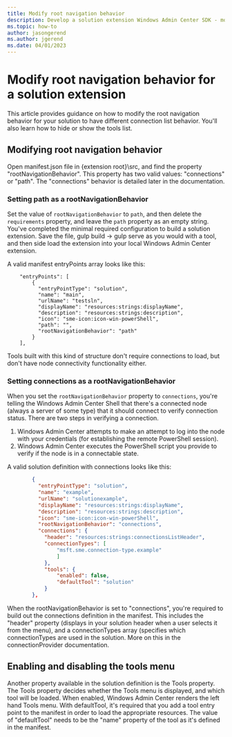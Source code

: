```yaml
---
title: Modify root navigation behavior
description: Develop a solution extension Windows Admin Center SDK - modify root navigation behavior
ms.topic: how-to
author: jasongerend
ms.author: jgerend
ms.date: 04/01/2023
---
```


# Modify root navigation behavior for a solution extension



This article provides guidance on how to modify the root navigation behavior for your solution to have different connection list behavior. You'll also learn how to hide or show the tools list.

## Modifying root navigation behavior

Open manifest.json file in {extension root}\src, and find the property "rootNavigationBehavior". This property has two valid values: "connections" or "path". The "connections" behavior is detailed later in the documentation.

### Setting path as a rootNavigationBehavior

Set the value of ```rootNavigationBehavior``` to ```path```, and then delete the ```requirements``` property, and leave the ```path``` property as an empty string. You've completed the minimal required configuration to build a solution extension. Save the file, gulp build -> gulp serve as you would with a tool, and then side load the extension into your local Windows Admin Center extension.

A valid manifest entryPoints array looks like this:
```
    "entryPoints": [
        {
          "entryPointType": "solution",
          "name": "main",
          "urlName": "testsln",
          "displayName": "resources:strings:displayName",
          "description": "resources:strings:description",
          "icon": "sme-icon:icon-win-powerShell",
          "path": "",
          "rootNavigationBehavior": "path"
        }
    ],
```

Tools built with this kind of structure don't require connections to load, but don't have node connectivity functionality either.

### Setting connections as a rootNavigationBehavior

When you set the ```rootNavigationBehavior``` property to ```connections```, you're telling the Windows Admin Center Shell that there's a connected node (always a server of some type) that it should connect to verify connection status. There are two steps in verifying a connection.

1. Windows Admin Center attempts to make an attempt to log into the node with your credentials (for establishing the remote PowerShell session).
1. Windows Admin Center executes the PowerShell script you provide to verify if the node is in a connectable state.

A valid solution definition with connections looks like this:

``` json
        {
          "entryPointType": "solution",
          "name": "example",
          "urlName": "solutionexample",
          "displayName": "resources:strings:displayName",
          "description": "resources:strings:description",
          "icon": "sme-icon:icon-win-powerShell",
          "rootNavigationBehavior": "connections",
          "connections": {
            "header": "resources:strings:connectionsListHeader",
            "connectionTypes": [
                "msft.sme.connection-type.example"
                ]
            },
            "tools": {
                "enabled": false,
                "defaultTool": "solution"
            }
        },
```

When the rootNavigationBehavior is set to "connections", you're required to build out the connections definition in the  manifest. This includes the "header" property (displays in your solution header when a user selects it from the menu), and a connectionTypes array (specifies which connectionTypes are used in the solution. More on this in the connectionProvider documentation.

## Enabling and disabling the tools menu

Another property available in the solution definition is the Tools property. The Tools property decides whether the Tools menu is displayed, and which tool will be loaded. When enabled, Windows Admin Center renders the left hand Tools menu. With defaultTool, it's required that you add a tool entry point to the manifest in order to load the appropriate resources. The value of "defaultTool" needs to be the "name" property of the tool as it's defined in the manifest.
